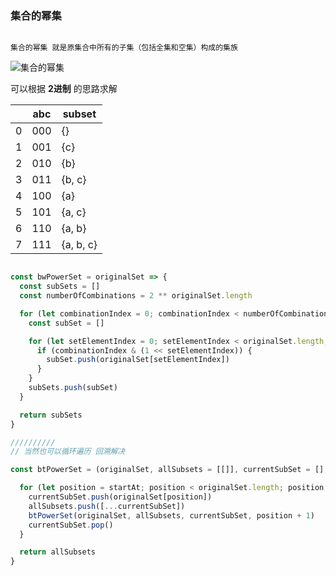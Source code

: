 ### 集合的幂集

```

集合的幂集 就是原集合中所有的子集（包括全集和空集）构成的集族

```

![集合的幂集](https://github.com/wangcongyi/learning-algorithm/blob/master/images/c.svg)

可以根据 **2进制** 的思路求解

||abc|subset|
|---|---|---|
| 0 | 000 | {}        |
| 1 | 001 | {c}       |
| 2 | 010 | {b}       |
| 3 | 011 | {b, c}    |
| 4 | 100 | {a}       |
| 5 | 101 | {a, c}    |
| 6 | 110 | {a, b}    |
| 7 | 111 | {a, b, c} |


```js

const bwPowerSet = originalSet => {
  const subSets = []
  const numberOfCombinations = 2 ** originalSet.length

  for (let combinationIndex = 0; combinationIndex < numberOfCombinations; combinationIndex += 1) {
    const subSet = []

    for (let setElementIndex = 0; setElementIndex < originalSet.length; setElementIndex += 1) {
      if (combinationIndex & (1 << setElementIndex)) {
        subSet.push(originalSet[setElementIndex])
      }
    }
    subSets.push(subSet)
  }

  return subSets
}

//////////
// 当然也可以循环遍历 回溯解决

const btPowerSet = (originalSet, allSubsets = [[]], currentSubSet = [], startAt = 0) => {

  for (let position = startAt; position < originalSet.length; position += 1) {
    currentSubSet.push(originalSet[position])
    allSubsets.push([...currentSubSet])
    btPowerSet(originalSet, allSubsets, currentSubSet, position + 1)
    currentSubSet.pop()
  }

  return allSubsets
}


```
